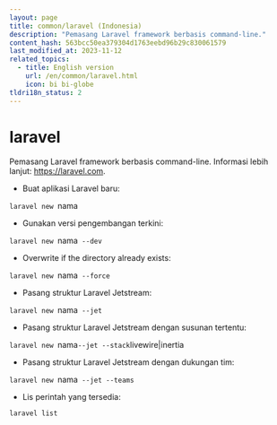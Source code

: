 ```yaml
---
layout: page
title: common/laravel (Indonesia)
description: "Pemasang Laravel framework berbasis command-line."
content_hash: 563bcc50ea379304d1763eebd96b29c830061579
last_modified_at: 2023-11-12
related_topics:
  - title: English version
    url: /en/common/laravel.html
    icon: bi bi-globe
tldri18n_status: 2
---
```

# laravel

Pemasang Laravel framework berbasis command-line.
Informasi lebih lanjut: <https://laravel.com>.

- Buat aplikasi Laravel baru:

`laravel new `<span class="tldr-var badge badge-pill bg-dark-lm bg-white-dm text-white-lm text-dark-dm font-weight-bold">nama</span>

- Gunakan versi pengembangan terkini:

`laravel new `<span class="tldr-var badge badge-pill bg-dark-lm bg-white-dm text-white-lm text-dark-dm font-weight-bold">nama</span>` --dev`

- Overwrite if the directory already exists:

`laravel new `<span class="tldr-var badge badge-pill bg-dark-lm bg-white-dm text-white-lm text-dark-dm font-weight-bold">nama</span>` --force`

- Pasang struktur Laravel Jetstream:

`laravel new `<span class="tldr-var badge badge-pill bg-dark-lm bg-white-dm text-white-lm text-dark-dm font-weight-bold">nama</span>` --jet`

- Pasang struktur Laravel Jetstream dengan susunan tertentu:

`laravel new `<span class="tldr-var badge badge-pill bg-dark-lm bg-white-dm text-white-lm text-dark-dm font-weight-bold">nama</span>` --jet --stack `<span class="tldr-var badge badge-pill bg-dark-lm bg-white-dm text-white-lm text-dark-dm font-weight-bold">livewire|inertia</span>

- Pasang struktur Laravel Jetstream dengan dukungan tim:

`laravel new `<span class="tldr-var badge badge-pill bg-dark-lm bg-white-dm text-white-lm text-dark-dm font-weight-bold">nama</span>` --jet --teams`

- Lis perintah yang tersedia:

`laravel list`
